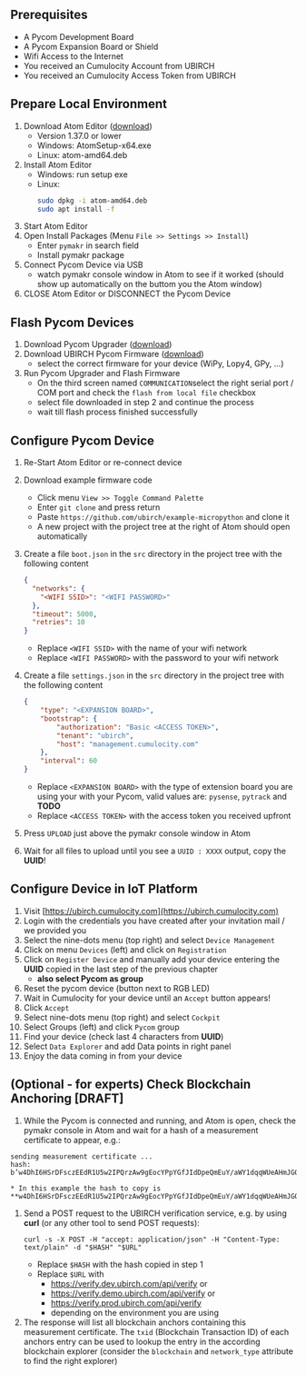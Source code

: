 ## Prerequisites
* A Pycom Development Board
* A Pycom Expansion Board or Shield
* Wifi Access to the Internet
* You received an Cumulocity Account from UBIRCH
* You received an Cumulocity Access Token from UBIRCH

## Prepare Local Environment
1. Download Atom Editor ([download](https://github.com/atom/atom/releases))
    * Version 1.37.0 or lower
    * Windows: AtomSetup-x64.exe
    * Linux: atom-amd64.deb
1. Install Atom Editor
    * Windows: run setup exe
    * Linux:
      ```bash
      sudo dpkg -i atom-amd64.deb
      sudo apt install -f
      ```
1. Start Atom Editor
1. Open Install Packages (Menu `File >> Settings >> Install`)
     * Enter `pymakr` in search field
     * Install pymakr package
1. Connect Pycom Device via USB
    * watch pymakr console window in Atom to see if it worked (should show up automatically on the buttom you the Atom window)
1. CLOSE Atom Editor or DISCONNECT the Pycom Device

## Flash Pycom Devices
1. Download Pycom Upgrader ([download](https://pycom.io/downloads/))
1. Download UBIRCH Pycom Firmware ([download](https://github.com/ubirch/example-micropython/releases/tag/pybytes-ed25519))
    * select the correct firmware for your device (WiPy, Lopy4, GPy, ...)
1. Run Pycom Upgrader and Flash Firmware
    * On the third screen named `COMMUNICATION`select the right serial port / COM port and check the `flash from local file` checkbox
    * select file downloaded in step 2 and continue the process
    * wait till flash process finished successfully

## Configure Pycom Device
1. Re-Start Atom Editor or re-connect device
1. Download example firmware code
    * Click menu `View >> Toggle Command Palette`
    * Enter `git clone` and press return
    * Paste `https://github.com/ubirch/example-micropython` and clone it
    * A new project with the project tree at the right of Atom should open automatically

1. Create a file `boot.json` in the `src` directory in the project tree with the following content
    ```json
    {
      "networks": {
        "<WIFI SSID>": "<WIFI PASSWORD>"
      },
      "timeout": 5000,
      "retries": 10
    }
    ```
    * Replace `<WIFI SSID>` with the name of your wifi network
    * Replace `<WIFI PASSWORD>` with the password to your wifi network
1. Create a file `settings.json` in the `src` directory in the project tree with the following content
    ```json
    {
        "type": "<EXPANSION BOARD>",
        "bootstrap": {
            "authorization": "Basic <ACCESS TOKEN>",
            "tenant": "ubirch",
            "host": "management.cumulocity.com"
        },
        "interval": 60
    }
    ```
    * Replace `<EXPANSION BOARD>` with the type of extension board you are using your with your Pycom, valid values are: `pysense`, `pytrack` and **TODO**
    * Replace `<ACCESS TOKEN>` with the access token you received upfront
1. Press `UPLOAD` just above the pymakr console window in Atom
1. Wait for all files to upload until you see a `UUID : XXXX` output, copy the **UUID**!

## Configure Device in IoT Platform
1. Visit [https://ubirch.cumulocity.com](https://ubirch.cumulocity.com)
1. Login with the credentials you have created after your invitation mail / we provided you
1. Select the nine-dots menu (top right) and select `Device Management`
1. Click on menu `Devices` (left) and click on `Registration`
1. Click on `Register Device` and manually add your device entering the **UUID** copied in the last step of the previous chapter
    * **also select Pycom as group**
1. Reset the pycom device (button next to RGB LED)
1. Wait in Cumulocity for your device until an `Accept` button appears!
1. Click `Accept`
1. Select nine-dots menu (top right) and select `Cockpit`
1. Select Groups (left) and click `Pycom` group
1. Find your device (check last 4 characters from **UUID**)
1. Select `Data Explorer` and add Data points in right panel
1. Enjoy the data coming in from your device

## (Optional - for experts) Check Blockchain Anchoring [DRAFT]
1. While the Pycom is connected and running, and Atom is open, check the pymakr console in Atom and wait for a hash of a measurement certificate to appear, e.g.:
```
sending measurement certificate ...
hash: b’w4DhI6HSrDFsczEEdR1U5w2IPQrzAw9gEocYPpYGfJIdDpeQmEuY/aWY1dqqWUeAHmJGQyGKCD0ctVj6KUlTsA==\n’
```
    * In this example the hash to copy is **w4DhI6HSrDFsczEEdR1U5w2IPQrzAw9gEocYPpYGfJIdDpeQmEuY/aWY1dqqWUeAHmJGQyGKCD0ctVj6KUlTsA==**
1. Send a POST request to the UBIRCH verification service, e.g. by using **curl** (or any other tool to send POST requests):
    ```
    curl -s -X POST -H "accept: application/json" -H "Content-Type: text/plain" -d "$HASH" "$URL"
    ```
    * Replace `$HASH` with the hash copied in step 1
    * Replace `$URL` with
        * https://verify.dev.ubirch.com/api/verify or
        * https://verify.demo.ubirch.com/api/verify or
        * https://verify.prod.ubirch.com/api/verify
        * depending on the environment you are using
1. The response will list all blockchain anchors containing this measurement certificate. The `txid` (Blockchain Transaction ID) of each anchors entry can be used to lookup the entry in the according blockchain explorer (consider the `blockchain` and `network_type` attribute to find the right explorer)
